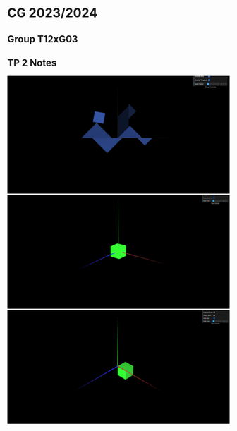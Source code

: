 # CG 2023/2024

## Group T12xG03

## TP 2 Notes


![Tangram](screenshots/CG-t12g03-tp2-1.png)
![Unit Cube](screenshots/CG-t12g03-tp2-2.png)
![Unit Cube Quad](screenshots/CG-t12g03-tp2-3.png)
